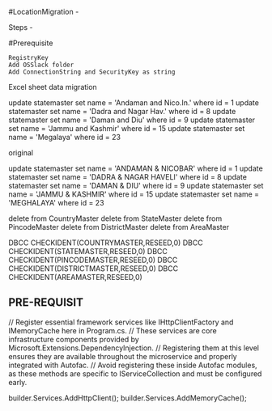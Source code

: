 #LocationMigration - 

Steps - 

#Prerequisite

	RegistryKey
	Add OSSlack folder
	Add ConnectionString and SecurityKey as string


Excel sheet data migration

update statemaster set name = 'Andaman and Nico.In.' where id = 1
update statemaster set name = 'Dadra and Nagar Hav.' where id = 8
update statemaster set name = 'Daman and Diu' where id = 9
update statemaster set name = 'Jammu and Kashmir' where id = 15
update statemaster set name = 'Megalaya' where id = 23


original

update statemaster set name = 'ANDAMAN & NICOBAR' where id = 1
update statemaster set name = 'DADRA & NAGAR HAVELI' where id = 8
update statemaster set name = 'DAMAN & DIU' where id = 9
update statemaster set name = 'JAMMU & KASHMIR' where id = 15
update statemaster set name = 'MEGHALAYA' where id = 23


delete from CountryMaster
delete from StateMaster
delete from PincodeMaster
delete from DistrictMaster
delete from AreaMaster

DBCC CHECKIDENT(COUNTRYMASTER,RESEED,0)
DBCC CHECKIDENT(STATEMASTER,RESEED,0)
DBCC CHECKIDENT(PINCODEMASTER,RESEED,0)
DBCC CHECKIDENT(DISTRICTMASTER,RESEED,0)
DBCC CHECKIDENT(AREAMASTER,RESEED,0)

## PRE-REQUISIT

// Register essential framework services like IHttpClientFactory and IMemoryCache here in Program.cs.
// These services are core infrastructure components provided by Microsoft.Extensions.DependencyInjection.
// Registering them at this level ensures they are available throughout the microservice and properly integrated with Autofac.
// Avoid registering these inside Autofac modules, as these methods are specific to IServiceCollection and must be configured early.

builder.Services.AddHttpClient();
builder.Services.AddMemoryCache();  
